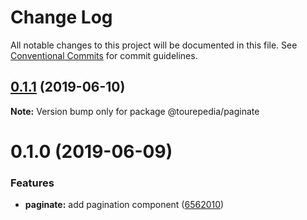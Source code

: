 # Change Log

All notable changes to this project will be documented in this file.
See [Conventional Commits](https://conventionalcommits.org) for commit guidelines.

## [0.1.1](https://github.com/tourepedia/tp-ui/compare/@tourepedia/paginate@0.1.0...@tourepedia/paginate@0.1.1) (2019-06-10)

**Note:** Version bump only for package @tourepedia/paginate





# 0.1.0 (2019-06-09)


### Features

* **paginate:** add pagination component ([6562010](https://github.com/tourepedia/tp-ui/commit/6562010))
